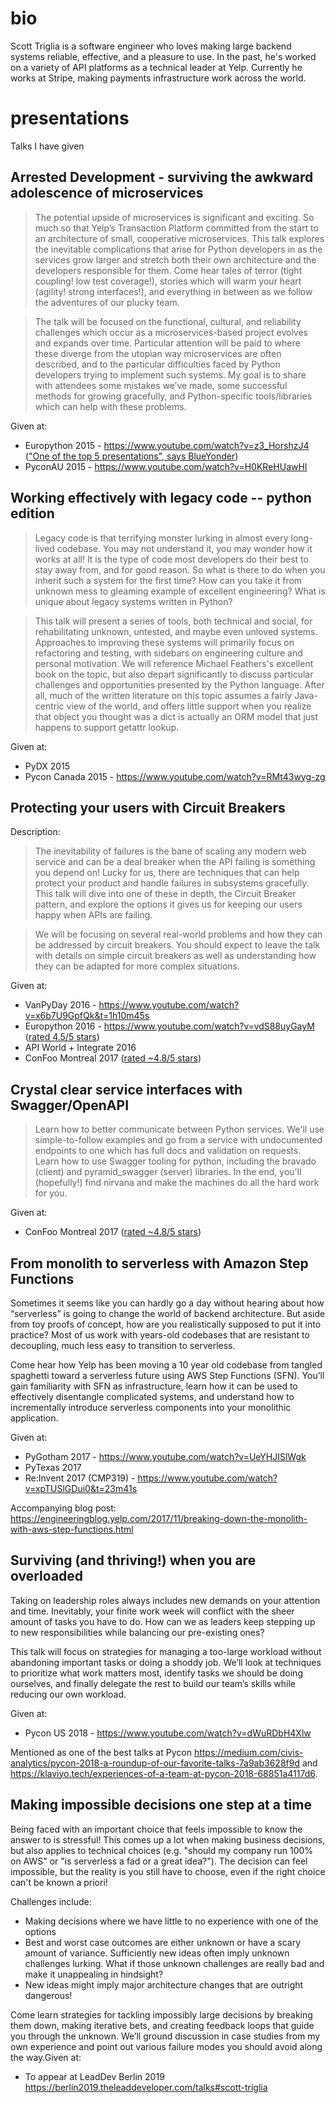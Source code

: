 # bio

Scott Triglia is a software engineer who loves making large backend systems reliable, effective, and a pleasure to use. In the past, he's worked on a variety of API platforms as a technical leader at Yelp. Currently he works at Stripe, making payments infrastructure work across the world.

# presentations
Talks I have given

## Arrested Development - surviving the awkward adolescence of microservices

> The potential upside of microservices is significant and exciting. So much so that Yelp’s Transaction Platform committed from the start to an architecture of small, cooperative microservices. This talk explores the inevitable complications that arise for Python developers in as the services grow larger and stretch both their own architecture and the developers responsible for them. Come hear tales of terror (tight coupling! low test coverage!), stories which will warm your heart (agility! strong interfaces!), and everything in between as we follow the adventures of our plucky team.

> The talk will be focused on the functional, cultural, and reliability challenges which occur as a microservices-based project evolves and expands over time. Particular attention will be paid to where these diverge from the utopian way microservices are often described, and to the particular difficulties faced by Python developers trying to implement such systems. My goal is to share with attendees some mistakes we’ve made, some successful methods for growing gracefully, and Python-specific tools/libraries which can help with these problems.

Given at:

* Europython 2015 - https://www.youtube.com/watch?v=z3_HorshzJ4 (["One of the top 5 presentations", says BlueYonder](https://blog-e.blue-yonder.com/europython-the-five-best-presentations/))
* PyconAU 2015 - https://www.youtube.com/watch?v=H0KReHUawHI

## Working effectively with legacy code -- python edition

> Legacy code is that terrifying monster lurking in almost every long-lived codebase. You may not understand it, you may wonder how it works at all! It is the type of code most developers do their best to stay away from, and for good reason. So what is there to do when you inherit such a system for the first time? How can you take it from unknown mess to gleaming example of excellent engineering? What is unique about legacy systems written in Python?

> This talk will present a series of tools, both technical and social, for rehabilitating unknown, untested, and maybe even unloved systems. Approaches to improving these systems will primarily focus on refactoring and testing, with sidebars on engineering culture and personal motivation. We will reference Michael Feathers's excellent book on the topic, but also depart significantly to discuss particular challenges and opportunities presented by the Python language. After all, much of the written literature on this topic assumes a fairly Java-centric view of the world, and offers little support when you realize that object you thought was a dict is actually an ORM model that just happens to support getattr lookup.

Given at:

* PyDX 2015
* Pycon Canada 2015 - https://www.youtube.com/watch?v=RMt43wyg-zg

## Protecting your users with Circuit Breakers

Description:

> The inevitability of failures is the bane of scaling any modern web service and can be a deal breaker when the API failing is something you depend on! Lucky for us, there are techniques that can help protect your product and handle failures in subsystems gracefully. This talk will dive into one of these in depth, the Circuit Breaker pattern, and explore the options it gives us for keeping our users happy when APIs are failing.

> We will be focusing on several real-world problems and how they can be addressed by circuit breakers. You should expect to leave the talk with details on simple circuit breakers as well as understanding how they can be adapted for more complex situations.

Given at:

* VanPyDay 2016 - https://www.youtube.com/watch?v=x6b7U9GpfQk&t=1h10m45s
* Europython 2016 - https://www.youtube.com/watch?v=vdS88uyGayM ([rated 4.5/5 stars](http://imgur.com/a/Vj3Sl))
* API World + Integrate 2016
* ConFoo Montreal 2017 ([rated ~4.8/5 stars](confoo_circuitbreakers_audience_feedback.pdf))

## Crystal clear service interfaces with Swagger/OpenAPI

> Learn how to better communicate between Python services. We'll use simple-to-follow examples and go from a service with undocumented endpoints to one which has full docs and validation on requests. Learn how to use Swagger tooling for python, including the bravado (client) and pyramid_swagger (server) libraries. In the end, you'll (hopefully!) find nirvana and make the machines do all the hard work for you.

Given at:

* ConFoo Montreal 2017 ([rated ~4.8/5 stars](confoo_swagger_audience_feedback.pdf))

## From monolith to serverless with Amazon Step Functions

Sometimes it seems like you can hardly go a day without hearing about how “serverless” is going to change the world of backend architecture. But aside from toy proofs of concept, how are you realistically supposed to put it into practice? Most of us work with years-old codebases that are resistant to decoupling, much less easy to transition to serverless.

Come hear how Yelp has been moving a 10 year old codebase from tangled spaghetti toward a serverless future using AWS Step Functions (SFN). You’ll gain familiarity with SFN as infrastructure, learn how it can be used to effectively disentangle complicated systems, and understand how to incrementally introduce serverless components into your monolithic application.


Given at:

* PyGotham 2017 - https://www.youtube.com/watch?v=UeYHJISlWgk
* PyTexas 2017
* Re:Invent 2017 (CMP319) - https://www.youtube.com/watch?v=xpTUSlGDui0&t=23m41s

Accompanying blog post: https://engineeringblog.yelp.com/2017/11/breaking-down-the-monolith-with-aws-step-functions.html

## Surviving (and thriving!) when you are overloaded

Taking on leadership roles always includes new demands on your attention and time. Inevitably, your finite work week will conflict with the sheer amount of tasks you have to do. How can we as leaders keep stepping up to new responsibilities while balancing our pre-existing ones?

This talk will focus on strategies for managing a too-large workload without abandoning important tasks or doing a shoddy job. We’ll look at techniques to prioritize what work matters most, identify tasks we should be doing ourselves, and finally delegate the rest to build our team’s skills while reducing our own workload.

Given at:

* Pycon US 2018 - https://www.youtube.com/watch?v=dWuRDbH4Xlw

Mentioned as one of the best talks at Pycon https://medium.com/civis-analytics/pycon-2018-a-roundup-of-our-favorite-talks-7a9ab3628f9d and https://klaviyo.tech/experiences-of-a-team-at-pycon-2018-68851a4117d6.

## Making impossible decisions one step at a time 

Being faced with an important choice that feels impossible to know the answer to is stressful! This comes up a lot when making business decisions, but also applies to technical choices (e.g. "should my company run 100% on AWS" or "is serverless a fad or a great idea?"). The decision can feel impossible, but the reality is you still have to choose, even if the right choice can't be known a priori!

Challenges include:

* Making decisions where we have little to no experience with one of the options
* Best and worst case outcomes are either unknown or have a scary amount of variance.
Sufficiently new ideas often imply unknown challenges lurking. What if those unknown challenges are really bad and make it unappealing in hindsight?
* New ideas might imply major architecture changes that are outright dangerous!

Come learn strategies for tackling impossibly large decisions by breaking them down, making iterative bets, and creating feedback loops that guide you through the unknown. We’ll ground discussion in case studies from my own experience and point out various failure modes you should avoid along the way.Given at:

* To appear at LeadDev Berlin 2019 https://berlin2019.theleaddeveloper.com/talks#scott-triglia
